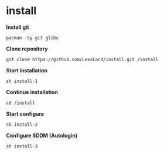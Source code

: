 # install

**Install git**
```shell
pacman -Sy git glibc
```

**Clone repository**
```shell
git clone https://github.com/LexxLord/install.git /install
```

**Start installation**
```shell
sh install-1
```

**Continue installation**
```shell
cd /install
```

**Start configure**
```shell
sh install-2
```

**Configure SDDM (Autologin)**
```shell
sh install-3
```
